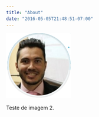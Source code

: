 ```yaml
---
title: "About"
date: "2016-05-05T21:48:51-07:00"
---
```


<img src="/content/about_files/Michelangelo.png" alt="Michelangelo" width="175"/>

Teste de imagem 2.

